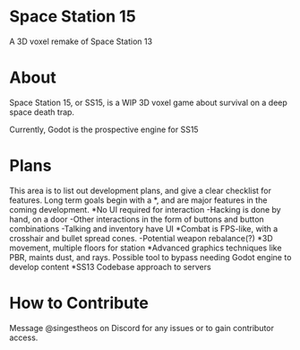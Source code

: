 # Space Station 15
A 3D voxel remake of Space Station 13

# About
Space Station 15, or SS15, is a WIP 3D voxel game about survival on a deep space death trap.

Currently, Godot is the prospective engine for SS15

# Plans
This area is to list out development plans, and give a clear checklist for features.
Long term goals begin with a *, and are major features in the coming development. 
*No UI required for interaction
    -Hacking is done by hand, on a door
    -Other interactions in the form of buttons and button combinations
    -Talking and inventory have UI
*Combat is FPS-like, with a crosshair and bullet spread cones.
    -Potential weapon rebalance(?)
*3D movement, multiple floors for station
*Advanced graphics techniques like PBR, maints dust, and rays.
Possible tool to bypass needing Godot engine to develop content
*SS13 Codebase approach to servers 

# How to Contribute
Message @singestheos on Discord for any issues or to gain contributor access.
